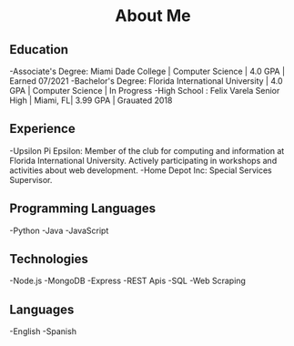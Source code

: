 <h1 align="center"> About Me </h1>

## Education
-Associate's Degree: Miami Dade College | Computer Science | 4.0 GPA | Earned 07/2021
-Bachelor's Degree: Florida International University | 4.0 GPA | Computer Science | In Progress
-High School : Felix Varela Senior High | Miami, FL| 3.99 GPA | Grauated 2018

## Experience
-Upsilon Pi Epsilon: Member of the club for computing and information at Florida International University.
Actively participating in workshops and activities about web development.
-Home Depot Inc: Special Services Supervisor. 

## Programming Languages
-Python
-Java 
-JavaScript

## Technologies
-Node.js
-MongoDB
-Express
-REST Apis
-SQL
-Web Scraping

## Languages
-English 
-Spanish
